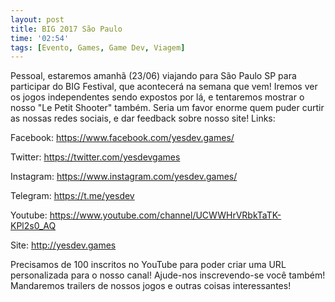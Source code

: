 ```yaml
---
layout: post
title: BIG 2017 São Paulo
time: '02:54'
tags: [Evento, Games, Game Dev, Viagem]
---
```


Pessoal, estaremos amanhã (23/06) viajando para São Paulo SP para participar do BIG Festival, que acontecerá na semana que vem!
Iremos ver os jogos independentes sendo expostos por lá, e tentaremos mostrar o nosso "Le Petit Shooter" também.
Seria um favor enorme quem puder curtir as nossas redes sociais, e dar feedback sobre nosso site!
Links:

Facebook: <https://www.facebook.com/yesdev.games/>

Twitter: <https://twitter.com/yesdevgames>

Instagram: <https://www.instagram.com/yesdev.games/>

Telegram: <https://t.me/yesdev>

Youtube: <https://www.youtube.com/channel/UCWWHrVRbkTaTK-KPl2s0_AQ>

Site: <http://yesdev.games>

Precisamos de 100 inscritos no YouTube para poder criar uma URL personalizada para o nosso canal! Ajude-nos inscrevendo-se você também! Mandaremos trailers de nossos jogos e outras coisas interessantes!
